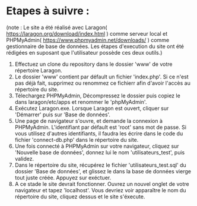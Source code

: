 # Etapes à suivre : 
(note : Le site a été réalisé avec Laragon( https://laragon.org/download/index.html ) comme serveur local et PHPMyAdmin( https://www.phpmyadmin.net/downloads/ ) comme gestionnaire de base de données. Les étapes d'execution du site ont été rédigées en suposant que l'utilisateur possède ces deux outils.)

1) Effectuez un clone du repository dans le dossier 'www' de votre répertoire Laragon.
2) Le dossier 'www' contient par défault un fichier 'index.php'. Si ce n'est pas déjà fait, supprimez ou renommez ce fichierr afin d'avoir l'accès au répertoire du site. 
3) Télechargez PHPMyAdmin, Décompressez le dossier puis copiez le dans laragon/etc/apps et renommer le 'phpMyAdmin'.
4) Exécutez Laragon.exe. Lorsque Laragon est ouvert, cliquer sur 'Démarrer' puis sur 'Base de données'.
5) Une page de navigateur s'ouvre, et demande la connexion à PHPMyAdmin. L'identifiant par défault est 'root' sans mot de passe. Si vous utilisez d'autres identifiants, il faudra les  écrire dans le code du fichier 'connect-db.php' dans le répertoire du site. 
6) Une fois connecté à PHPMyAdmin sur votre navigateur, cliquez sur 'Nouvelle base de données', donnez lui le nom 'utilisateurs_test', puis validez.
7) Dans le répertoire du site, récupérez le fichier 'utilisateurs_test.sql' du dossier 'Base de données', et glissez le dans la base de données vierge tout juste créée. Appuyez sur exéctuer.
8) A ce stade le site devrait fonctionner. Ouvrez un nouvel onglet de votre navigateur et tapez 'localhost'. Vous devriez voir apparaître le nom du répertoire du site, cliquez dessus et le site s'éxecute.
